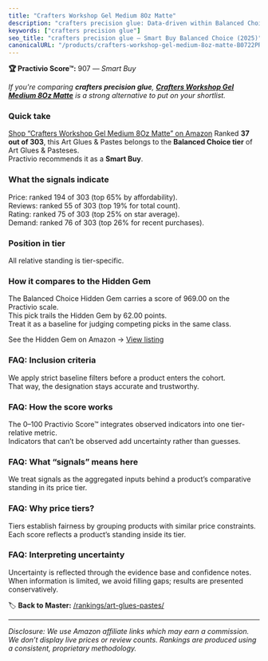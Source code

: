 ```yaml
---
title: "Crafters Workshop Gel Medium 8Oz Matte"
description: "crafters precision glue: Data-driven within Balanced Choice ranking using the Practivio Score™. Positioned by quality, value, demand, findability, momentum."
keywords: ["crafters precision glue"]
seo_title: "crafters precision glue — Smart Buy Balanced Choice (2025)"
canonicalURL: "/products/crafters-workshop-gel-medium-8oz-matte-B0722PR4T4/"
---
```


**🏆 Practivio Score™:** 907 — _Smart Buy_


*If you're comparing **crafters precision glue**, **[Crafters Workshop Gel Medium 8Oz Matte](https://www.amazon.com/dp/B0722PR4T4?tag=practivio-20)** is a strong alternative to put on your shortlist.*
### Quick take
[Shop “Crafters Workshop Gel Medium 8Oz Matte” on Amazon](https://www.amazon.com/dp/B0722PR4T4?tag=practivio-20)
Ranked **37 out of 303**, this Art Glues & Pastes belongs to the **Balanced Choice tier** of Art Glues & Pasteses.  
Practivio recommends it as a **Smart Buy**.

### What the signals indicate
Price: ranked 194 of 303 (top 65% by affordability).  
Reviews: ranked 55 of 303 (top 19% for total count).  
Rating: ranked 75 of 303 (top 25% on star average).  
Demand: ranked 76 of 303 (top 26% for recent purchases).

### Position in tier
All relative standing is tier-specific.

### How it compares to the Hidden Gem
The Balanced Choice Hidden Gem carries a score of 969.00 on the Practivio scale.  
This pick trails the Hidden Gem by 62.00 points.  
Treat it as a baseline for judging competing picks in the same class.  

See the Hidden Gem on Amazon → [View listing](https://www.amazon.com/dp/B0013CDGT6?tag=practivio-20)

### FAQ: Inclusion criteria
We apply strict baseline filters before a product enters the cohort.  
That way, the designation stays accurate and trustworthy.

### FAQ: How the score works
The 0–100 Practivio Score™ integrates observed indicators into one tier-relative metric.  
Indicators that can’t be observed add uncertainty rather than guesses.

### FAQ: What “signals” means here
We treat signals as the aggregated inputs behind a product’s comparative standing in its price tier.

### FAQ: Why price tiers?
Tiers establish fairness by grouping products with similar price constraints.  
Each score reflects a product’s standing inside its tier.

### FAQ: Interpreting uncertainty
Uncertainty is reflected through the evidence base and confidence notes.  
When information is limited, we avoid filling gaps; results are presented conservatively.


🏷️ **Back to Master:** [/rankings/art-glues-pastes/](/rankings/art-glues-pastes/)

---
_Disclosure: We use Amazon affiliate links which may earn a commission. We don’t display live prices or review counts. Rankings are produced using a consistent, proprietary methodology._
